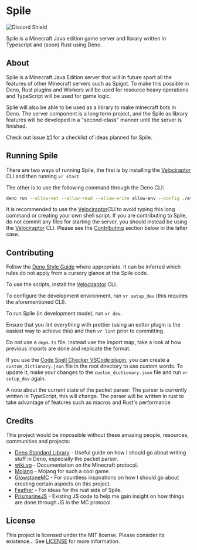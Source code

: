 <!-- TODO: Use Aliases for the URLs. -->

# Spile

![Discord Shield](https://discordapp.com/api/guilds/702504330456072303/widget.png?style=shield)

Spile is a Minecraft Java edition game server and library written in Typescript
and (soon) Rust using Deno.

## About

Spile is a Minecraft Java Edition server that will in future sport all the
features of other Minecraft servers such as Spigot. To make this possible in
Deno, Rust plugins and Workers will be used for resource heavy operations and TypeScript
will be used for game logic. 

Spile will also be able to be used as a library to make minecraft bots in Deno.
The server component is a long term project, and the Spile as library features
will be developed in a "second-class" manner until the server is finished.

Check out issue [#1](../../../issues/1) for a checklist of ideas planned for Spile.

## Running Spile

There are two ways of running Spile, the first is by installing the
[Velociraptor](https://github.com/umbopepato/velociraptor) CLI and then running
`vr start`.

The other is to use the following command through the Deno CLI:

```sh
deno run --allow-net --allow-read --allow-write allow-env --config ./etc/tsconfig.json --importmap ./etc/import_map.json --lock ./etc/lock.json --unstable ./src/main.ts
```

It is recommended to use the
[Velociraptor](https://github.com/umbopepato/velociraptor)CLI to avoid typing
this long command or creating your own shell script. If you are contributing to
Spile, do not commit any files for starting the server, you should instead be
using the [Velociraptor](https://github.com/umbopepato/velociraptor) CLI. Please
see the [Contributing](#contributing) section below in the latter case.

## Contributing

Follow the
[Deno Style Guide](https://github.com/denoland/deno/blob/4ebd24342368adbb99582b87dc6c4b8cb6f44c87/docs/contributing/style_guide.md)
where appropriate. It can be inferred which rules do not apply from a cursory
glance at the Spile code.

To use the scripts, install the
[Velociraptor](https://github.com/umbopepato/velociraptor) CLI.

To configure the development environment, run `vr setup_dev` (this requires the
aforementioned CLI).

To run Spile (in development mode), run `vr dev`.

Ensure that you lint everything with prettier (using an editor plugin is the
easiest way to achieve this) and then `vr lint` prior to committing.

Do not use a `deps.ts` file. Instead use the import map, take a look at how
previous imports are done and replicate the format.

If you use the
[Code Spell Checker VSCode plugin](https://marketplace.visualstudio.com/items?itemName=streetsidesoftware.code-spell-checker),
you can create a `custom_dictionary.json` file in the root directory to use
custom words. To update it, make your changes to the `custom_dictionary.json`
file and run `vr setup_dev` again.

A note about the current state of the packet parser: The parser is currently
written in TypeScript, this will change. The parser will be written in rust to
take advantage of features such as macros and Rust's performance

## Credits

This project would be impossible without these amazing people, resources,
communities and projects:

- [Deno Standard Library](https://deno.land/std) - Useful guide on how I should
  go about writing stuff in Deno, especially the packet parser.
- [wiki.vg](https://wiki.vg) - Documentation on the Minecraft protocol.
- [Mojang](https://www.mojang.com) - Mojang for such a cool game.
- [GlowstoneMC](https://github.com/GlowstoneMC/Glowstone) - For countless
  inspirations on how I should go about creating certain aspects on this
  project.
- [Feather](https://github.com/feather-rs/feather) - For ideas for the rust side of Spile.
- [PrismarineJS](https://github.com/PrismarineJS) - Existing JS code to help me
  gain insight on how things are done through JS in the MC protocol.

## License

This project is licensed under the MIT license. Please consider its existence...
See [LICENSE](./LICENSE) for more information.
